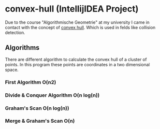 # convex-hull (IntellijIDEA Project)
Due to the course "Algorithmische Geometrie" at my university I came in contact with the concept of [convex hull](https://de.wikipedia.org/wiki/Konvexe_H%C3%BClle).
Which is used in felds like collision detection.  
 
## Algorithms
There are different algorithm to calculate the convex hull of a cluster of points. In this program these points are coordinates in a two dimensional space. 

### First Algorithm O(n2)
### Divide & Conquer Algorithm O(n log(n))
### Graham's Scan O(n log(n))
### Merge & Graham's Scan O(n)
